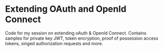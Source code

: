 # Extending OAuth and OpenId Connect
Code for my session on extending oAuth &amp; OpenId Connect.  Contains samples for private key JWT, token encryption, proof of possession access tokens, singed authorization requests and more.
